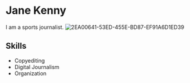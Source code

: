 # Jane Kenny
I am a sports journalist.
![2EA00641-53ED-455E-BD87-EF91A6D1ED39](https://github.com/janekenny4/J124/assets/140004418/db8b72b2-2701-4a6c-965d-46691b2f52be)
## Skills
- Copyediting
- Digital Journalism
- Organization
